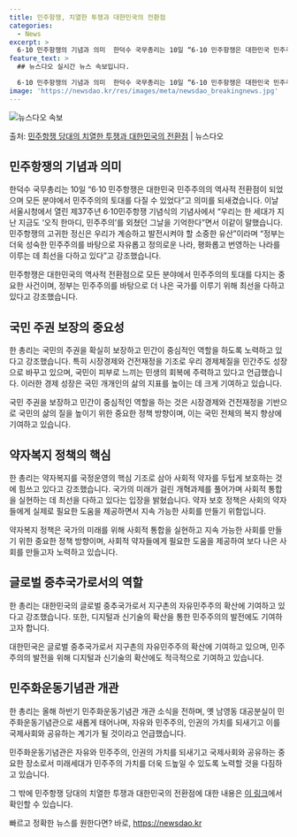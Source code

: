 ```yaml
---
title: 민주항쟁, 치열한 투쟁과 대한민국의 전환점
categories:
  - News
excerpt: >
  6·10 민주항쟁의 기념과 의미  한덕수 국무총리는 10일 “6·10 민주항쟁은 대한민국 민주주의의 역사적 …
feature_text: >
  ## 뉴스다오 실시간 뉴스 속보입니다.

  6·10 민주항쟁의 기념과 의미  한덕수 국무총리는 10일 “6·10 민주항쟁은 대한민국 민주주의의 역사적 …
image: 'https://newsdao.kr/res/images/meta/newsdao_breakingnews.jpg'
---
```


![뉴스다오 속보](https://newsdao.kr/res/images/meta/newsdao_breakingnews.jpg)

<p>출처: <a href="https://newsdao.kr/4150" rel="dofollow">민주항쟁 당대의 치열한 투쟁과 대한민국의 전환점</a> | 뉴스다오</p>

<h2 data-ke-size="size26">민주항쟁의 기념과 의미</h2>
한덕수 국무총리는 10일 “6·10 민주항쟁은 대한민국 민주주의의 역사적 전환점이 되었으며 모든 분야에서 민주주의의 토대를 다질 수 있었다”고 의미를 되새겼습니다. 이날 서울시청에서 열린 제37주년 6·10민주항쟁 기념식의 기념사에서 “우리는 한 세대가 지난 지금도 ‘오직 한마디, 민주주의’를 외쳤던 그날을 기억한다”면서 이같이 말했습니다. 민주항쟁의 고귀한 정신은 우리가 계승하고 발전시켜야 할 소중한 유산”이라며 “정부는 더욱 성숙한 민주주의를 바탕으로 자유롭고 정의로운 나라, 평화롭고 번영하는 나라를 이루는 데 최선을 다하고 있다”고 강조했습니다.

<p data-ke-size="size16">민주항쟁은 대한민국의 역사적 전환점으로 모든 분야에서 민주주의의 토대를 다지는 중요한 사건이며, 정부는 민주주의를 바탕으로 더 나은 국가를 이루기 위해 최선을 다하고 있다고 강조했습니다.</p>

<h2 data-ke-size="size26">국민 주권 보장의 중요성</h2>
한 총리는 국민의 주권을 확실히 보장하고 민간이 중심적인 역할을 하도록 노력하고 있다고 강조했습니다. 특히 시장경제와 건전재정을 기조로 우리 경제체질을 민간주도 성장으로 바꾸고 있으며, 국민이 피부로 느끼는 민생의 회복에 주력하고 있다고 언급했습니다. 이러한 경제 성장은 국민 개개인의 삶의 지표를 높이는 데 크게 기여하고 있습니다.

<p data-ke-size="size16">국민 주권을 보장하고 민간이 중심적인 역할을 하는 것은 시장경제와 건전재정을 기반으로 국민의 삶의 질을 높이기 위한 중요한 정책 방향이며, 이는 국민 전체의 복지 향상에 기여하고 있습니다.</p>

<h2 data-ke-size="size26">약자복지 정책의 핵심</h2>
한 총리는 약자복지를 국정운영의 핵심 기조로 삼아 사회적 약자를 두텁게 보호하는 것에 힘쓰고 있다고 강조했습니다. 국가의 미래가 걸린 개혁과제를 풀어가며 사회적 통합을 실현하는 데 최선을 다하고 있다는 입장을 밝혔습니다. 약자 보호 정책은 사회의 약자들에게 실제로 필요한 도움을 제공하면서 지속 가능한 사회를 만들기 위함입니다.

<p data-ke-size="size16">약자복지 정책은 국가의 미래를 위해 사회적 통합을 실현하고 지속 가능한 사회를 만들기 위한 중요한 정책 방향이며, 사회적 약자들에게 필요한 도움을 제공하여 보다 나은 사회를 만들고자 노력하고 있습니다.</p>

<h2 data-ke-size="size26">글로벌 중추국가로서의 역할</h2>
한 총리는 대한민국의 글로벌 중추국가로서 지구촌의 자유민주주의 확산에 기여하고 있다고 강조했습니다. 또한, 디지털과 신기술의 확산을 통한 민주주의의 발전에도 기여하고자 합니다.

<p data-ke-size="size16">대한민국은 글로벌 중추국가로서 지구촌의 자유민주주의 확산에 기여하고 있으며, 민주주의의 발전을 위해 디지털과 신기술의 확산에도 적극적으로 기여하고 있습니다.</p>

<h2 data-ke-size="size26">민주화운동기념관 개관</h2>
한 총리는 올해 하반기 민주화운동기념관 개관 소식을 전하며, 옛 남영동 대공분실이 민주화운동기념관으로 새롭게 태어나며, 자유와 민주주의, 인권의 가치를 되새기고 이를 국제사회와 공유하는 계기가 될 것이라고 언급했습니다.

<p data-ke-size="size16">민주화운동기념관은 자유와 민주주의, 인권의 가치를 되새기고 국제사회와 공유하는 중요한 장소로서 미래세대가 민주주의 가치를 더욱 드높일 수 있도록 노력할 것을 다짐하고 있습니다.</p>

그 밖에 민주항쟁 당대의 치열한 투쟁과 대한민국의 전환점에 대한 내용은 [이 링크](https://newsdao.kr/4150)에서 확인할 수 있습니다. 

빠르고 정확한 뉴스를 원한다면? 바로, <a href="https://newsdao.kr" rel="dofollow">https://newsdao.kr</a>


